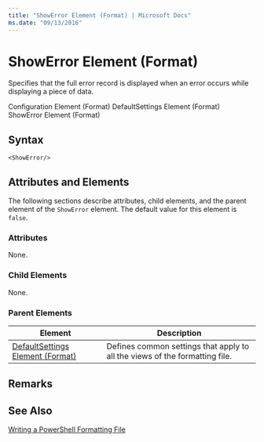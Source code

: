 ```yaml
---
title: "ShowError Element (Format) | Microsoft Docs"
ms.date: "09/13/2016"
---
```

# ShowError Element (Format)

Specifies that the full error record is displayed when an error occurs while displaying a piece of data.

Configuration Element (Format)
DefaultSettings Element (Format)
ShowError Element (Format)

## Syntax

```scr
<ShowError/>
```

## Attributes and Elements

The following sections describe attributes, child elements, and the parent element of the `ShowError` element. The default value for this element is `false`.

### Attributes

None.

### Child Elements

None.

### Parent Elements

|Element|Description|
|-------------|-----------------|
|[DefaultSettings Element (Format)](./defaultsettings-element-format.md)|Defines common settings that apply to all the views of the formatting file.|

## Remarks

## See Also

[Writing a PowerShell Formatting File](./writing-a-powershell-formatting-file.md)
